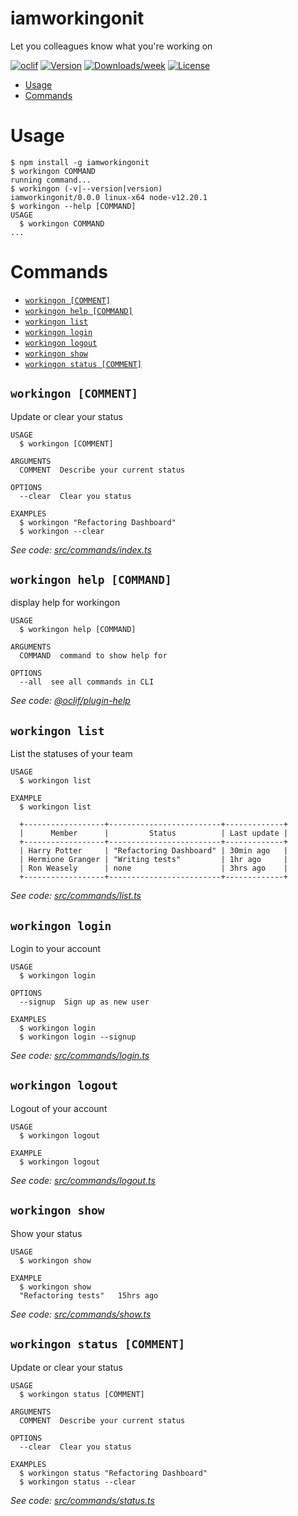 iamworkingonit
==============

Let you colleagues know what you&#39;re working on

[![oclif](https://img.shields.io/badge/cli-oclif-brightgreen.svg)](https://oclif.io)
[![Version](https://img.shields.io/npm/v/iamworkingonit.svg)](https://npmjs.org/package/iamworkingonit)
[![Downloads/week](https://img.shields.io/npm/dw/iamworkingonit.svg)](https://npmjs.org/package/iamworkingonit)
[![License](https://img.shields.io/npm/l/iamworkingonit.svg)](https://github.com/olliswe/iamworkingonit-cli/blob/master/package.json)

<!-- toc -->
* [Usage](#usage)
* [Commands](#commands)
<!-- tocstop -->
# Usage
<!-- usage -->
```sh-session
$ npm install -g iamworkingonit
$ workingon COMMAND
running command...
$ workingon (-v|--version|version)
iamworkingonit/0.0.0 linux-x64 node-v12.20.1
$ workingon --help [COMMAND]
USAGE
  $ workingon COMMAND
...
```
<!-- usagestop -->
# Commands
<!-- commands -->
* [`workingon [COMMENT]`](#workingon-comment)
* [`workingon help [COMMAND]`](#workingon-help-command)
* [`workingon list`](#workingon-list)
* [`workingon login`](#workingon-login)
* [`workingon logout`](#workingon-logout)
* [`workingon show`](#workingon-show)
* [`workingon status [COMMENT]`](#workingon-status-comment)

## `workingon [COMMENT]`

Update or clear your status

```
USAGE
  $ workingon [COMMENT]

ARGUMENTS
  COMMENT  Describe your current status

OPTIONS
  --clear  Clear you status

EXAMPLES
  $ workingon "Refactoring Dashboard"
  $ workingon --clear
```

_See code: [src/commands/index.ts](https://github.com/olliswe/iamworkingonit-cli/blob/v0.0.0/src/commands/index.ts)_

## `workingon help [COMMAND]`

display help for workingon

```
USAGE
  $ workingon help [COMMAND]

ARGUMENTS
  COMMAND  command to show help for

OPTIONS
  --all  see all commands in CLI
```

_See code: [@oclif/plugin-help](https://github.com/oclif/plugin-help/blob/v3.2.1/src/commands/help.ts)_

## `workingon list`

List the statuses of your team

```
USAGE
  $ workingon list

EXAMPLE
  $ workingon list

  +------------------+-------------------------+-------------+
  |      Member      |         Status          | Last update |
  +------------------+-------------------------+-------------+
  | Harry Potter     | "Refactoring Dashboard" | 30min ago   |
  | Hermione Granger | "Writing tests"         | 1hr ago     |
  | Ron Weasely      | none                    | 3hrs ago    |
  +------------------+-------------------------+-------------+
```

_See code: [src/commands/list.ts](https://github.com/olliswe/iamworkingonit-cli/blob/v0.0.0/src/commands/list.ts)_

## `workingon login`

Login to your account

```
USAGE
  $ workingon login

OPTIONS
  --signup  Sign up as new user

EXAMPLES
  $ workingon login
  $ workingon login --signup
```

_See code: [src/commands/login.ts](https://github.com/olliswe/iamworkingonit-cli/blob/v0.0.0/src/commands/login.ts)_

## `workingon logout`

Logout of your account

```
USAGE
  $ workingon logout

EXAMPLE
  $ workingon logout
```

_See code: [src/commands/logout.ts](https://github.com/olliswe/iamworkingonit-cli/blob/v0.0.0/src/commands/logout.ts)_

## `workingon show`

Show your status

```
USAGE
  $ workingon show

EXAMPLE
  $ workingon show
  "Refactoring tests"   15hrs ago
```

_See code: [src/commands/show.ts](https://github.com/olliswe/iamworkingonit-cli/blob/v0.0.0/src/commands/show.ts)_

## `workingon status [COMMENT]`

Update or clear your status

```
USAGE
  $ workingon status [COMMENT]

ARGUMENTS
  COMMENT  Describe your current status

OPTIONS
  --clear  Clear you status

EXAMPLES
  $ workingon status "Refactoring Dashboard"
  $ workingon status --clear
```

_See code: [src/commands/status.ts](https://github.com/olliswe/iamworkingonit-cli/blob/v0.0.0/src/commands/status.ts)_
<!-- commandsstop -->
